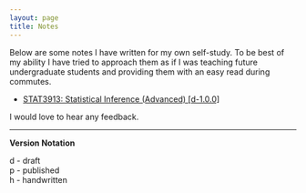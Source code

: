 ```yaml
---
layout: page
title: Notes
---
```


Below are some notes I have written for my own self-study. To be best of my ability I have tried to approach them as if I was teaching future undergraduate students and providing them with an easy read during commutes.

<ul>
	<li>
 		<a href="/notes/statistical_inference.pdf">STAT3913: Statistical Inference (Advanced) [d-1.0.0]</a>
	</li>
<!-- 	<li>
 		<a href="/notes/linear_algebra.pdf">MATH2922: Linear and Abstract Algebra (Advanced) [dh-1.0.0]</a>
	</li>
	<li>
 		<a href="/notes/algorithms.pdf">COMP3927: Algorithm Design (Advanced) [dh-1.0.0]</a>
	</li> -->
</ul>

I would love to hear any feedback. 

--- 

__Version Notation__

d - draft <br>
p - published <br>
h - handwritten